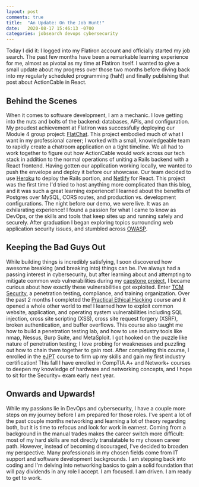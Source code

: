 ```yaml
---
layout: post
comments: true
title:  "An Update: On the Job Hunt!"
date:   2020-08-17 15:46:13 -0700
categories: jobsearch devops cybersecurity
---
```


Today I did it: I logged into my Flatiron account and officially started my job search. The past few months have been a remarkable learning experience for me, almost as pivotal as my time at Flatiron itself. I wanted to give a small update about my progress over those two months before diving back into my regularly scheduled programming (hah!) and finally publishing that post about ActionCable in React. 

## Behind the Scenes

When it comes to software development, I am a mechanic. I love getting into the nuts and bolts of the backend: databases, APIs, and configuration. My proudest achievement at Flatiron was successfully deploying our Module 4 group project: [FlatChat](https://github.com/strangrjrjr/flatchat_frontend). This project embodied much of what I want in my professional career; I worked with a small, knowledgeable team to rapidly create a chatroom application on a tight timeline. We all had to work together to figure out how ActionCable would work across our tech stack in addition to the normal operations of uniting a Rails backend with a React frontend. Having gotten our application working locally, we wanted to push the envelope and deploy it before our showcase. Our team decided to use [Heroku](https://www.heroku.com/) to deploy the Rails portion, and [Netlify](https://www.netlify.com/) for React. This project was the first time I'd tried to host anything more complicated than this blog, and it was such a great learning experience! I learned about the benefits of Postgres over MySQL, CORS routes, and production vs. development configurations. The night before our demo, we were live. It was an exhilarating experience! I found a passion for what I came to know as DevOps, or the skills and tools that keep sites up and running safely and securely. After graduation I began exploring topics surrounding web application security issues, and stumbled across [OWASP](https://owasp.org/).

## Keeping the Bad Guys Out

While building things is incredibly satisfying, I soon discovered how awesome breaking (and breaking into) things can be. I've always had a passing interest in cybersecurity, but after learning about and attempting to mitigate common web vulnerabilities during my [capstone project](https://github.com/strangrjrjr/emissary), I became curious about how exactly these vulnerabilities got exploited. Enter [TCM Security](https://tcm-sec.com/training/), a penetration testing, compliance, and training organization. Over the past 2 months I completed the [Practical Ethical Hacking](https://www.udemy.com/course/practical-ethical-hacking/?referralCode=4A7D5EE973AFBCAD11C6) course and it opened a whole other world to me! I learned how to exploit common website, application, and operating system vulnerabilities including SQL injection, cross site scripting (XSS), cross site request forgery (XSRF), broken authentication, and buffer overflows. This course also taught me how to build a penetration testing lab, and how to use industry tools like nmap, Nessus, Burp Suite, and MetaSploit. I got hooked on the puzzle like nature of penetration testing; I love probing for weaknesses and puzzling out how to chain them together to gain root. After completing this course, I enrolled in the [eJPT](https://www.elearnsecurity.com/certification/ejpt/) course to firm up my skills and gain my first industry certification! This fall I have enrolled in CompTIA A+ and Network+ courses to deepen my knowledge of hardware and networking concepts, and I hope to sit for the Security+ exam early next year.

## Onwards and Upwards!

While my passions lie in DevOps and cybersecurity, I have a couple more steps on my journey before I am prepared for those roles. I've spent a lot of the past couple months networking and learning a lot of theory regarding both, but it is time to refocus and look for work in earnest. Coming from a background in the manual trades makes the career switch more difficult: most of my hard skills are not directly translatable to my chosen career path. However, instead of becoming discouraged, I've decided to broaden my perspective. Many professionals in my chosen fields come from IT support and software development backgrounds. I am stepping back into coding and I'm delving into networking basics to gain a solid foundation that will pay dividends in any role I accept. I am focused. I am driven. I am ready to get to work.